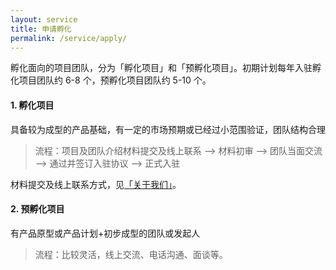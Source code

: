 ```yaml
---
layout: service
title: 申请孵化
permalink: /service/apply/
---
```


孵化面向的项目团队，分为「孵化项目」和「预孵化项目」。初期计划每年入驻孵化项目团队约 6-8 个，预孵化项目团队约 5-10 个。

#### 1. 孵化项目

具备较为成型的产品基础，有一定的市场预期或已经过小范围验证，团队结构合理

> 流程：项目及团队介绍材料提交及线上联系 –> 材料初审 –> 团队当面交流 –> 通过并签订入驻协议 –> 正式入驻

材料提交及线上联系方式，见[「关于我们」](/about/)。

#### 2. 预孵化项目

有产品原型或产品计划+初步成型的团队或发起人

> 流程：比较灵活，线上交流、电话沟通、面谈等。


